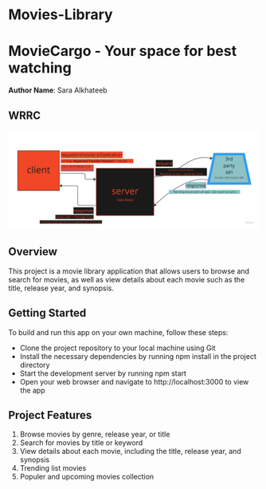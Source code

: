 # Movies-Library
#  MovieCargo - Your space for best watching

**Author Name**: Sara Alkhateeb

## WRRC
![wrrc](./moviesCargo%20(1).jpg)

## Overview
This project is a movie library application that allows users to browse and search for movies, as well as view details about each movie such as the title, release year, and synopsis.

## Getting Started
To build and run this app on your own machine, follow these steps:

* Clone the project repository to your local machine using Git
* Install the necessary dependencies by running npm install in the project directory
* Start the development server by running npm start
* Open your web browser and navigate to http://localhost:3000 to view the app

## Project Features
1. Browse movies by genre, release year, or title
2. Search for movies by title or keyword
3. View details about each movie, including the title, release year, and synopsis
4. Trending list movies
5. Populer and upcoming movies collection 